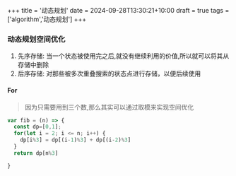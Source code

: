 +++
title = '动态规划'
date = 2024-09-28T13:30:21+10:00
draft = true
tags = ['algorithm','动态规划']
+++
### 动态规划空间优化
1. 先序存储: 当一个状态被使用完之后,就没有继续利用的价值,所以就可以将其从存储中删除
2. 后序存储: 对那些被多次重叠搜索的状态点进行存储，以便后续使用

#### For
> 因为只需要用到三个数,那么其实可以通过取模来实现空间优化
```javascript
var fib = (n) => {
  const dp=[0,1];
  for(let i = 2; i <= n; i++) {
    dp[i%3] = dp[(i-1)%3] + dp[(i-2)%3]
  }
  return dp[n%3]

}
```
